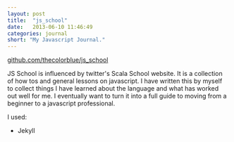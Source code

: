 ```yaml
---
layout: post
title:  "js_school"
date:   2013-06-10 11:46:49
categories: journal
short: "My Javascript Journal."
---
```


<a href="http://github.com/thecolorblue/js_school" class="btn">
	github.com/thecolorblue/js_school
</a>

JS School is influenced by twitter's Scala School website. It is a collection of how tos and general lessons on javascript. I have written this by myself to collect things I have learned about the language and what has worked out well for me. I eventually want to turn it into a full guide to moving from a beginner to a javascript professional.

I used:

 - Jekyll